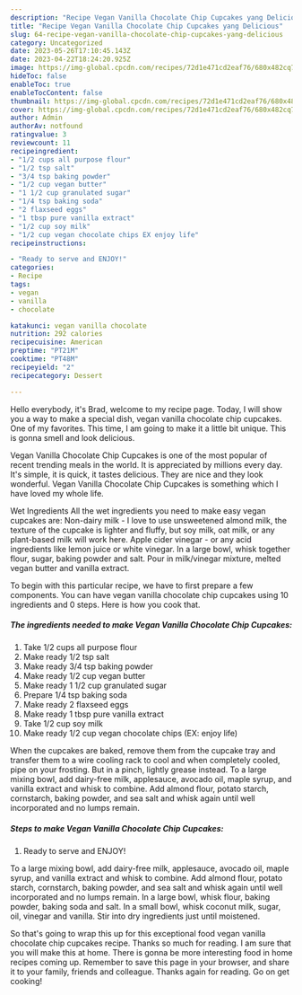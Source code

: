```yaml
---
description: "Recipe Vegan Vanilla Chocolate Chip Cupcakes yang Delicious"
title: "Recipe Vegan Vanilla Chocolate Chip Cupcakes yang Delicious"
slug: 64-recipe-vegan-vanilla-chocolate-chip-cupcakes-yang-delicious
category: Uncategorized
date: 2023-05-26T17:10:45.143Z
date: 2023-04-22T18:24:20.925Z
image: https://img-global.cpcdn.com/recipes/72d1e471cd2eaf76/680x482cq70/vegan-vanilla-chocolate-chip-cupcakes-recipe-main-photo.jpg
hideToc: false
enableToc: true
enableTocContent: false
thumbnail: https://img-global.cpcdn.com/recipes/72d1e471cd2eaf76/680x482cq70/vegan-vanilla-chocolate-chip-cupcakes-recipe-main-photo.jpg
cover: https://img-global.cpcdn.com/recipes/72d1e471cd2eaf76/680x482cq70/vegan-vanilla-chocolate-chip-cupcakes-recipe-main-photo.jpg
author: Admin
authorAv: notfound
ratingvalue: 3
reviewcount: 11
recipeingredient:
- "1/2 cups all purpose flour"
- "1/2 tsp salt"
- "3/4 tsp baking powder"
- "1/2 cup vegan butter"
- "1 1/2 cup granulated sugar"
- "1/4 tsp baking soda"
- "2 flaxseed eggs"
- "1 tbsp pure vanilla extract"
- "1/2 cup soy milk"
- "1/2 cup vegan chocolate chips EX enjoy life"
recipeinstructions:

- "Ready to serve and ENJOY!"
categories:
- Recipe
tags:
- vegan
- vanilla
- chocolate

katakunci: vegan vanilla chocolate 
nutrition: 292 calories
recipecuisine: American
preptime: "PT21M"
cooktime: "PT48M"
recipeyield: "2"
recipecategory: Dessert

---
```



Hello everybody, it's Brad, welcome to my recipe page. Today, I will show you a way to make a special dish, vegan vanilla chocolate chip cupcakes. One of my favorites. This time, I am going to make it a little bit unique. This is gonna smell and look delicious.

Vegan Vanilla Chocolate Chip Cupcakes is one of the most popular of recent trending meals in the world. It is appreciated by millions every day. It's simple, it is quick, it tastes delicious. They are nice and they look wonderful. Vegan Vanilla Chocolate Chip Cupcakes is something which I have loved my whole life.

Wet Ingredients All the wet ingredients you need to make easy vegan cupcakes are: Non-dairy milk - I love to use unsweetened almond milk, the texture of the cupcake is lighter and fluffy, but soy milk, oat milk, or any plant-based milk will work here. Apple cider vinegar - or any acid ingredients like lemon juice or white vinegar. In a large bowl, whisk together flour, sugar, baking powder and salt. Pour in milk/vinegar mixture, melted vegan butter and vanilla extract.


To begin with this particular recipe, we have to first prepare a few components. You can have vegan vanilla chocolate chip cupcakes using 10 ingredients and 0 steps. Here is how you cook that.

<!--inarticleads1-->

##### The ingredients needed to make Vegan Vanilla Chocolate Chip Cupcakes:

1. Take 1/2 cups all purpose flour
1. Make ready 1/2 tsp salt
1. Make ready 3/4 tsp baking powder
1. Make ready 1/2 cup vegan butter
1. Make ready 1 1/2 cup granulated sugar
1. Prepare 1/4 tsp baking soda
1. Make ready 2 flaxseed eggs
1. Make ready 1 tbsp pure vanilla extract
1. Take 1/2 cup soy milk
1. Make ready 1/2 cup vegan chocolate chips (EX: enjoy life)


When the cupcakes are baked, remove them from the cupcake tray and transfer them to a wire cooling rack to cool and when completely cooled, pipe on your frosting. But in a pinch, lightly grease instead. To a large mixing bowl, add dairy-free milk, applesauce, avocado oil, maple syrup, and vanilla extract and whisk to combine. Add almond flour, potato starch, cornstarch, baking powder, and sea salt and whisk again until well incorporated and no lumps remain. 

<!--inarticleads2-->

##### Steps to make Vegan Vanilla Chocolate Chip Cupcakes:


1. Ready to serve and ENJOY!

To a large mixing bowl, add dairy-free milk, applesauce, avocado oil, maple syrup, and vanilla extract and whisk to combine. Add almond flour, potato starch, cornstarch, baking powder, and sea salt and whisk again until well incorporated and no lumps remain. In a large bowl, whisk flour, baking powder, baking soda and salt. In a small bowl, whisk coconut milk, sugar, oil, vinegar and vanilla. Stir into dry ingredients just until moistened. 

So that's going to wrap this up for this exceptional food vegan vanilla chocolate chip cupcakes recipe. Thanks so much for reading. I am sure that you will make this at home. There is gonna be more interesting food in home recipes coming up. Remember to save this page in your browser, and share it to your family, friends and colleague. Thanks again for reading. Go on get cooking!
